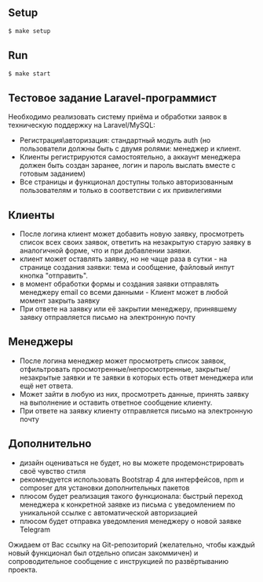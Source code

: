 ## Setup

```sh
$ make setup
```

## Run
```sh
$ make start
```

## Тестовое задание Laravel-программист
Необходимо реализовать систему приёма и обработки заявок в техническую поддержку на Laravel/MySQL: 
- Регистрация\авторизация: стандартный модуль auth (но пользователи должны быть с двумя ролями: менеджер и клиент. 
- Клиенты регистрируются самостоятельно, а аккаунт менеджера должен быть создан заранее, логин и пароль выслать вместе с готовым заданием) 
- Все страницы и функционал доступны только авторизованным пользователям и только в соответствии с их привилегиями 

## Клиенты 
- После логина клиент может добавить новую заявку, просмотреть список всех своих заявок, ответить на незакрытую старую заявку в аналогичной форме, что и при добавлении заявки. 
- клиент может оставлять заявку, но не чаще раза в сутки - на странице создания заявки: тема и сообщение, файловый инпут кнопка "отправить". 
- в момент обработки формы и создания заявки отправлять менеджеру email со всеми данными - Клиент может в любой момент закрыть заявку 
- При ответе на заявку или её закрытии менеджеру, принявшему заявку отправляется письмо на электронную почту 

## Менеджеры 
- После логина менеджер может просмотреть список заявок, отфильтровать просмотренные/непросмотренные, закрытые/незакрытые заявки и те заявки в которых есть ответ менеджера или ещё нет ответа. 
- Может зайти в любую из них, просмотреть данные, принять заявку на выполнение и оставить ответное сообщение клиенту. 
- При ответе на заявку клиенту отправляется письмо на электронную почту 

## Дополнительно 
- дизайн оцениваться не будет, но вы можете продемонстрировать своё чувство стиля 
- рекомендуется использовать Bootstrap 4 для интерфейсов, npm и composer для установки дополнительных пакетов 
- плюсом будет реализация такого функционала: быстрый переход менеджера к конкретной заявке из письма с уведомлением по уникальной ссылке с автоматической авторизацией 
- плюсом будет отправка уведомления менеджеру о новой заявке Telegram 

Ожидаем от Вас ссылку на Git-репозиторий (желательно, чтобы каждый новый функционал был отдельно описан закоммичен) и сопроводительное сообщение с инструкцией по развёртыванию проекта. 
